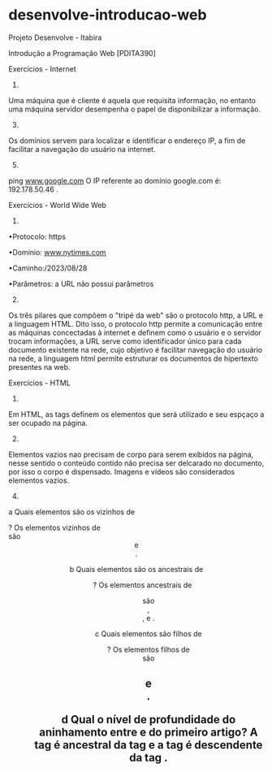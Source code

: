 # desenvolve-introducao-web
Projeto Desenvolve - Itabira

Introdução a Programação Web
[PDITA390]

Exercícios - Internet

1.

Uma máquina que é cliente é aquela que requisita  informação, no entanto uma máquina servidor desempenha o papel de disponibilizar a informação.

3. 

Os domínios servem para localizar e identificar o endereço IP, a fim de facilitar a navegação do usuário na internet.

5. 

ping www.google.com
O IP referente ao domínio google.com é: 192.178.50.46 .

Exercícios - World Wide Web

1.

•Protocolo: https

•Domínio: www.nytimes.com

•Caminho:/2023/08/28

•Parâmetros: a URL não possui parâmetros

2.

Os três pilares que compôem o "tripé da web" são o protocolo http, a URL e a linguagem HTML. Dito isso, o protocolo http permite a comunicação entre as máquinas concectadas à internet e definem como o usuário e o servidor trocam informações, a URL serve como identificador único para cada documento existente na rede, cujo objetivo é facilitar navegação do usuário na rede, a linguagem html permite estruturar os documentos de hipertexto presentes na web.

Exercícios - HTML 

1.

Em HTML, as tags definem os elementos que será utilizado e seu espçaço a ser ocupado na página.

2. 

Elementos vazios nao precisam de corpo para serem exibidos na página, nesse sentido o conteúdo contido não precisa ser delcarado no documento, por isso o corpo é dispensado. Imagens e vídeos são considerados elementos vazios.

4.
a Quais elementos são os vizinhos de <main> ? Os elementos vizinhos de <main> são <header> e <footer>.

b Quais elementos são os ancestrais de <ul> ? Os elementos ancestrais de <ul> são <nav>, <header>, <body> e <html>.

c Quais elementos são filhos de <header> ? Os elementos filhos de <header> são <h1> e <nav>. 

d Qual o nível de profundidade do aninhamento entre <html> e <strong> do primeiro artigo? A tag <html> é ancestral da tag <strong> e a tag <strong> é descendente da tag <html>.
